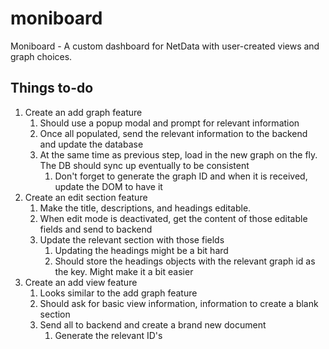 # moniboard
Moniboard - A custom dashboard for NetData with user-created views and graph choices.

## Things to-do
1. Create an add graph feature
    1. Should use a popup modal and prompt for relevant information
    2. Once all populated, send the relevant information to the backend and update the database
    3. At the same time as previous step, load in the new graph on the fly. The DB should sync up eventually to be consistent
        1. Don't forget to generate the graph ID and when it is received, update the DOM to have it
2. Create an edit section feature
    1. Make the title, descriptions, and headings editable. 
    2. When edit mode is deactivated, get the content of those editable fields and send to backend
    3. Update the relevant section with those fields
        1. Updating the headings might be a bit hard
        2. Should store the headings objects with the relevant graph id as the key. Might make it a bit easier
3. Create an add view feature
    1. Looks similar to the add graph feature
    2. Should ask for basic view information, information to create a blank section
    3. Send all to backend and create a brand new document
        1. Generate the relevant ID's